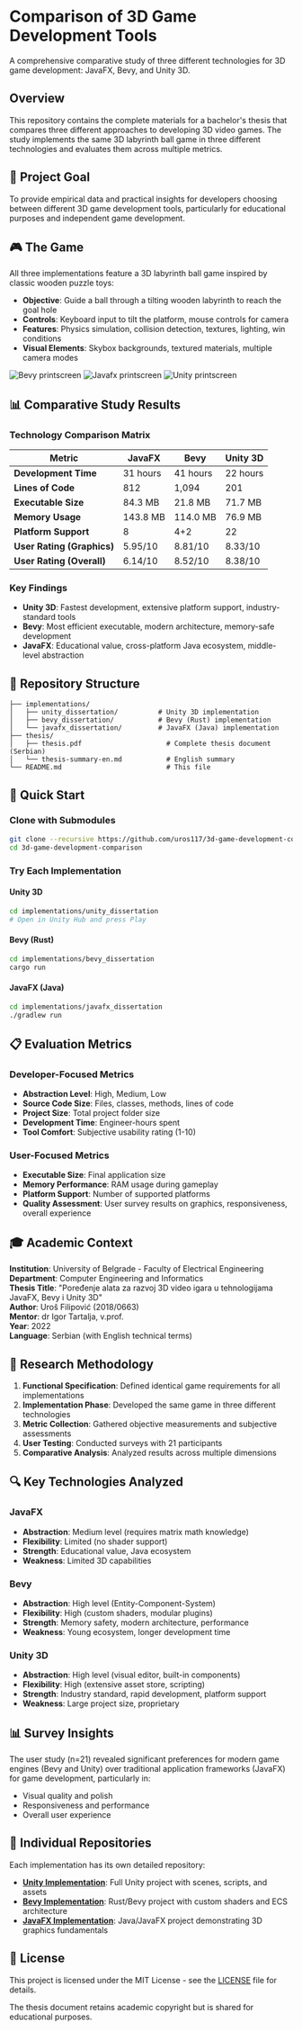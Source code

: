 # Comparison of 3D Game Development Tools

A comprehensive comparative study of three different technologies for 3D game development: JavaFX, Bevy, and Unity 3D.

## Overview

This repository contains the complete materials for a bachelor's thesis that compares three different approaches to developing 3D video games. The study implements the same 3D labyrinth ball game in three different technologies and evaluates them across multiple metrics.

## 🎯 Project Goal

To provide empirical data and practical insights for developers choosing between different 3D game development tools, particularly for educational purposes and independent game development.

## 🎮 The Game

All three implementations feature a 3D labyrinth ball game inspired by classic wooden puzzle toys:

- **Objective**: Guide a ball through a tilting wooden labyrinth to reach the goal hole
- **Controls**: Keyboard input to tilt the platform, mouse controls for camera
- **Features**: Physics simulation, collision detection, textures, lighting, win conditions
- **Visual Elements**: Skybox backgrounds, textured materials, multiple camera modes

![Bevy printscreen](docs/bevy_printscreen.png)
![Javafx printscreen](docs/javafx_printscreen.png)
![Unity printscreen](docs/unity_printscreen.png)

## 📊 Comparative Study Results

### Technology Comparison Matrix

| Metric | JavaFX | Bevy | Unity 3D |
|--------|--------|------|----------|
| **Development Time** | 31 hours | 41 hours | 22 hours |
| **Lines of Code** | 812 | 1,094 | 201 |
| **Executable Size** | 84.3 MB | 21.8 MB | 71.7 MB |
| **Memory Usage** | 143.8 MB | 114.0 MB | 76.9 MB |
| **Platform Support** | 8 | 4+2 | 22 |
| **User Rating (Graphics)** | 5.95/10 | 8.81/10 | 8.33/10 |
| **User Rating (Overall)** | 6.14/10 | 8.52/10 | 8.38/10 |

### Key Findings

- **Unity 3D**: Fastest development, extensive platform support, industry-standard tools
- **Bevy**: Most efficient executable, modern architecture, memory-safe development
- **JavaFX**: Educational value, cross-platform Java ecosystem, middle-level abstraction

## 📁 Repository Structure

```
├── implementations/
│   ├── unity_dissertation/          # Unity 3D implementation
│   ├── bevy_dissertation/           # Bevy (Rust) implementation
│   └── javafx_dissertation/         # JavaFX (Java) implementation
├── thesis/
│   ├── thesis.pdf                     # Complete thesis document (Serbian)
│   └── thesis-summary-en.md           # English summary
└── README.md                          # This file
```

## 🚀 Quick Start

### Clone with Submodules
```bash
git clone --recursive https://github.com/uros117/3d-game-development-comparison.git
cd 3d-game-development-comparison
```

### Try Each Implementation

#### Unity 3D
```bash
cd implementations/unity_dissertation
# Open in Unity Hub and press Play
```

#### Bevy (Rust)
```bash
cd implementations/bevy_dissertation
cargo run
```

#### JavaFX (Java)
```bash
cd implementations/javafx_dissertation
./gradlew run
```

## 📋 Evaluation Metrics

### Developer-Focused Metrics
- **Abstraction Level**: High, Medium, Low
- **Source Code Size**: Files, classes, methods, lines of code
- **Project Size**: Total project folder size
- **Development Time**: Engineer-hours spent
- **Tool Comfort**: Subjective usability rating (1-10)

### User-Focused Metrics
- **Executable Size**: Final application size
- **Memory Performance**: RAM usage during gameplay
- **Platform Support**: Number of supported platforms
- **Quality Assessment**: User survey results on graphics, responsiveness, overall experience

## 🎓 Academic Context

**Institution**: University of Belgrade - Faculty of Electrical Engineering  
**Department**: Computer Engineering and Informatics  
**Thesis Title**: "Poređenje alata za razvoj 3D video igara u tehnologijama JavaFX, Bevy i Unity 3D"  
**Author**: Uroš Filipović (2018/0663)  
**Mentor**: dr Igor Tartalja, v.prof.  
**Year**: 2022  
**Language**: Serbian (with English technical terms)

## 📖 Research Methodology

1. **Functional Specification**: Defined identical game requirements for all implementations
2. **Implementation Phase**: Developed the same game in three different technologies
3. **Metric Collection**: Gathered objective measurements and subjective assessments
4. **User Testing**: Conducted surveys with 21 participants
5. **Comparative Analysis**: Analyzed results across multiple dimensions

## 🔍 Key Technologies Analyzed

### JavaFX
- **Abstraction**: Medium level (requires matrix math knowledge)
- **Flexibility**: Limited (no shader support)
- **Strength**: Educational value, Java ecosystem
- **Weakness**: Limited 3D capabilities

### Bevy
- **Abstraction**: High level (Entity-Component-System)
- **Flexibility**: High (custom shaders, modular plugins)
- **Strength**: Memory safety, modern architecture, performance
- **Weakness**: Young ecosystem, longer development time

### Unity 3D
- **Abstraction**: High level (visual editor, built-in components)
- **Flexibility**: High (extensive asset store, scripting)
- **Strength**: Industry standard, rapid development, platform support
- **Weakness**: Large project size, proprietary

## 📊 Survey Insights

The user study (n=21) revealed significant preferences for modern game engines (Bevy and Unity) over traditional application frameworks (JavaFX) for game development, particularly in:
- Visual quality and polish
- Responsiveness and performance
- Overall user experience

## 🔗 Individual Repositories

Each implementation has its own detailed repository:

- **[Unity Implementation](https://github.com/uros117/unity_dissertation)**: Full Unity project with scenes, scripts, and assets
- **[Bevy Implementation](https://github.com/uros117/bevy_dissertation/)**: Rust/Bevy project with custom shaders and ECS architecture  
- **[JavaFX Implementation](https://github.com/uros117/javafx_dissertation/)**: Java/JavaFX project demonstrating 3D graphics fundamentals

## 📄 License

This project is licensed under the MIT License - see the [LICENSE](LICENSE) file for details.

The thesis document retains academic copyright but is shared for educational purposes.

